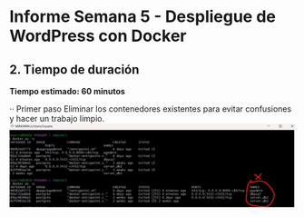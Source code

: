# Informe Semana 5 - Despliegue de WordPress con Docker
## 2. Tiempo de duración
**Tiempo estimado: 60 minutos**




·· Primer paso 
Eliminar los contenedores existentes para evitar confusiones y hacer un trabajo limpio.
![img01](https://github.com/Edissonfierro/dockerwordpress/blob/main/1.jpg)
